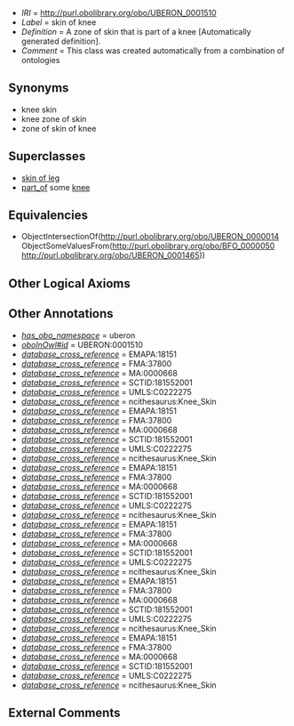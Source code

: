  * *IRI* = http://purl.obolibrary.org/obo/UBERON_0001510
 * *Label* = skin of knee
 * *Definition* = A zone of skin that is part of a knee [Automatically generated definition].
 * *Comment* = This class was created automatically from a combination of ontologies

## Synonyms

 * knee skin
 * knee zone of skin
 * zone of skin of knee

## Superclasses

 * [skin of leg](../../UBERON/11/UBERON_0001511.md)
 * [part_of](../../BFO/50/BFO_0000050.md) some [knee](../../UBERON/65/UBERON_0001465.md)

## Equivalencies

 * ObjectIntersectionOf(<http://purl.obolibrary.org/obo/UBERON_0000014> ObjectSomeValuesFrom(<http://purl.obolibrary.org/obo/BFO_0000050> <http://purl.obolibrary.org/obo/UBERON_0001465>))

## Other Logical Axioms


## Other Annotations

 * *[has_obo_namespace](../../ce/oboInOwl#hasOBONamespace.md)* = uberon
 * *[oboInOwl#id](../../id/oboInOwl#id.md)* = UBERON:0001510
 * *[database_cross_reference](../../ef/oboInOwl#hasDbXref.md)* = EMAPA:18151
 * *[database_cross_reference](../../ef/oboInOwl#hasDbXref.md)* = FMA:37800
 * *[database_cross_reference](../../ef/oboInOwl#hasDbXref.md)* = MA:0000668
 * *[database_cross_reference](../../ef/oboInOwl#hasDbXref.md)* = SCTID:181552001
 * *[database_cross_reference](../../ef/oboInOwl#hasDbXref.md)* = UMLS:C0222275
 * *[database_cross_reference](../../ef/oboInOwl#hasDbXref.md)* = ncithesaurus:Knee_Skin
 * *[database_cross_reference](../../ef/oboInOwl#hasDbXref.md)* = EMAPA:18151
 * *[database_cross_reference](../../ef/oboInOwl#hasDbXref.md)* = FMA:37800
 * *[database_cross_reference](../../ef/oboInOwl#hasDbXref.md)* = MA:0000668
 * *[database_cross_reference](../../ef/oboInOwl#hasDbXref.md)* = SCTID:181552001
 * *[database_cross_reference](../../ef/oboInOwl#hasDbXref.md)* = UMLS:C0222275
 * *[database_cross_reference](../../ef/oboInOwl#hasDbXref.md)* = ncithesaurus:Knee_Skin
 * *[database_cross_reference](../../ef/oboInOwl#hasDbXref.md)* = EMAPA:18151
 * *[database_cross_reference](../../ef/oboInOwl#hasDbXref.md)* = FMA:37800
 * *[database_cross_reference](../../ef/oboInOwl#hasDbXref.md)* = MA:0000668
 * *[database_cross_reference](../../ef/oboInOwl#hasDbXref.md)* = SCTID:181552001
 * *[database_cross_reference](../../ef/oboInOwl#hasDbXref.md)* = UMLS:C0222275
 * *[database_cross_reference](../../ef/oboInOwl#hasDbXref.md)* = ncithesaurus:Knee_Skin
 * *[database_cross_reference](../../ef/oboInOwl#hasDbXref.md)* = EMAPA:18151
 * *[database_cross_reference](../../ef/oboInOwl#hasDbXref.md)* = FMA:37800
 * *[database_cross_reference](../../ef/oboInOwl#hasDbXref.md)* = MA:0000668
 * *[database_cross_reference](../../ef/oboInOwl#hasDbXref.md)* = SCTID:181552001
 * *[database_cross_reference](../../ef/oboInOwl#hasDbXref.md)* = UMLS:C0222275
 * *[database_cross_reference](../../ef/oboInOwl#hasDbXref.md)* = ncithesaurus:Knee_Skin
 * *[database_cross_reference](../../ef/oboInOwl#hasDbXref.md)* = EMAPA:18151
 * *[database_cross_reference](../../ef/oboInOwl#hasDbXref.md)* = FMA:37800
 * *[database_cross_reference](../../ef/oboInOwl#hasDbXref.md)* = MA:0000668
 * *[database_cross_reference](../../ef/oboInOwl#hasDbXref.md)* = SCTID:181552001
 * *[database_cross_reference](../../ef/oboInOwl#hasDbXref.md)* = UMLS:C0222275
 * *[database_cross_reference](../../ef/oboInOwl#hasDbXref.md)* = ncithesaurus:Knee_Skin
 * *[database_cross_reference](../../ef/oboInOwl#hasDbXref.md)* = EMAPA:18151
 * *[database_cross_reference](../../ef/oboInOwl#hasDbXref.md)* = FMA:37800
 * *[database_cross_reference](../../ef/oboInOwl#hasDbXref.md)* = MA:0000668
 * *[database_cross_reference](../../ef/oboInOwl#hasDbXref.md)* = SCTID:181552001
 * *[database_cross_reference](../../ef/oboInOwl#hasDbXref.md)* = UMLS:C0222275
 * *[database_cross_reference](../../ef/oboInOwl#hasDbXref.md)* = ncithesaurus:Knee_Skin

## External Comments

